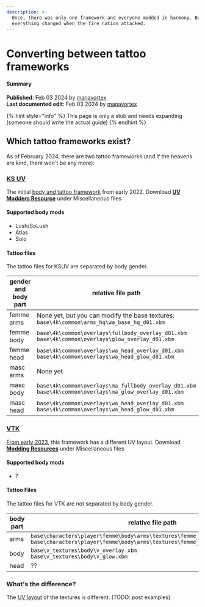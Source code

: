 ```yaml
---
description: >-
  Once, there was only one framework and everyone modded in harmony. But
  everything changed when the fire nation attacked.
---
```


# Converting between tattoo frameworks

#### Summary

**Published**: Feb 03 2024 by [manavortex](https://app.gitbook.com/u/NfZBoxGegfUqB33J9HXuCs6PVaC3 "mention")\
**Last documented edit**: Feb 03 2024 by [manavortex](https://app.gitbook.com/u/NfZBoxGegfUqB33J9HXuCs6PVaC3 "mention")

{% hint style="info" %}
This page is only a stub and needs expanding (someone should write the actual guide)
{% endhint %}

## Which tattoo frameworks exist?

As of February 2024, there are two tattoo frameworks (and if the heavens are kind, there won't be any more):

### [KS UV](https://www.nexusmods.com/cyberpunk2077/mods/3783)

The initial [body and tattoo framework](https://www.nexusmods.com/cyberpunk2077/mods/3783) from early 2022. Download [**UV Modders Resource**](https://www.nexusmods.com/cyberpunk2077/mods/3783?tab=files) under Miscellaneous files

#### Supported body mods

* Lush/SoLush
* Atlas
* Solo

#### Tattoo files

The tattoo files for KSUV are separated by body gender.

<table><thead><tr><th width="216">gender and body part</th><th>relative file path</th></tr></thead><tbody><tr><td>femme arms</td><td>None yet, but you can modify the base textures:<br><code>base\4k\common\arms_hq\wa_base_hq_d01.xbm</code> </td></tr><tr><td>femme body</td><td><code>base\4k\common\overlays\fullbody_overlay_d01.xbm</code><br><code>base\4k\common\overlays\glow_overlay_d01.xbm</code></td></tr><tr><td>femme head</td><td><code>base\4k\common\overlays\wa_head_overlay_d01.xbm</code><br><code>base\4k\common\overlays\wa_head_glow_d01.xbm</code></td></tr><tr><td>masc arms</td><td>None yet</td></tr><tr><td>masc body</td><td><code>base\4k\common\overlays\ma_fullbody_overlay_d01.xbm</code><br><code>base\4k\common\overlays\ma_glow_overlay_d01.xbm</code></td></tr><tr><td>masc head</td><td><code>base\4k\common\overlays\wa_head_overlay_d01.xbm</code><br><code>base\4k\common\overlays\wa_head_glow_d01.xbm</code></td></tr></tbody></table>

### [VTK](https://www.nexusmods.com/cyberpunk2077/mods/7054)

[From early 2023](https://www.nexusmods.com/cyberpunk2077/mods/7054), this framework has a different UV layout. Download [**Modding Resources**](https://www.nexusmods.com/cyberpunk2077/mods/7054?tab=files) under Miscellaneous files

#### Supported body mods

* ?

#### Tattoo Files

The tattoo files for VTK are not separated by body gender.

<table><thead><tr><th width="216">body part</th><th>relative file path</th></tr></thead><tbody><tr><td>arms</td><td><code>base\characters\player\femme\body\arms\textures\femme_arm_left_01_overlay.xbm</code><br><code>base\characters\player\femme\body\arms\textures\femme_arm_right_01_overlay.xbm</code></td></tr><tr><td>body</td><td><code>base\v_textures\body\v_overlay.xbm</code><br><code>base\v_textures\body\v_glow.xbm</code></td></tr><tr><td>head</td><td>??</td></tr></tbody></table>

### What's the difference?

The [UV layout](../../../materials/uv-mapping-texturing-a-3d-object.md) of the textures is different. (TODO: post examples)





